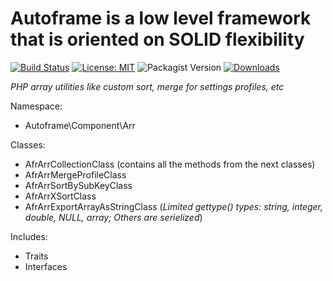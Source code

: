 # Autoframe is a low level framework that is oriented on SOLID flexibility

[![Build Status](https://github.com/autoframe/components-arr/workflows/PHPUnit-tests/badge.svg?branch=main)](https://github.com/autoframe/components-arr/actions?query=branch:main)
[![License: MIT](https://img.shields.io/badge/License-MIT-green.svg)](https://opensource.org/licenses/MIT)
![Packagist Version](https://img.shields.io/packagist/v/autoframe/components-arr?label=packagist%20stable)
[![Downloads](https://img.shields.io/packagist/dm/autoframe/components-arr.svg)](https://packagist.org/packages/autoframe/components-arr)

*PHP array utilities like custom sort, merge for settings profiles, etc*

Namespace:
- Autoframe\\Component\\Arr

Classes:
- AfrArrCollectionClass (contains all the methods from the next classes)
- AfrArrMergeProfileClass
- AfrArrSortBySubKeyClass
- AfrArrXSortClass
- AfrArrExportArrayAsStringClass (*Limited gettype() types: string, integer, double, NULL, array; Others are serielized*)

Includes:
- Traits
- Interfaces